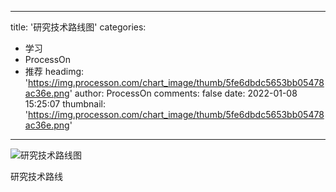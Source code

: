 
---
title: '研究技术路线图'
categories: 
 - 学习
 - ProcessOn
 - 推荐
headimg: 'https://img.processon.com/chart_image/thumb/5fe6dbdc5653bb05478ac36e.png'
author: ProcessOn
comments: false
date: 2022-01-08 15:25:07
thumbnail: 'https://img.processon.com/chart_image/thumb/5fe6dbdc5653bb05478ac36e.png'
---

<div>   
<img class="thumb" alt="研究技术路线图" src="https://img.processon.com/chart_image/thumb/5fe6dbdc5653bb05478ac36e.png" referrerpolicy="no-referrer">
<p>研究技术路线</p>  
</div>
            